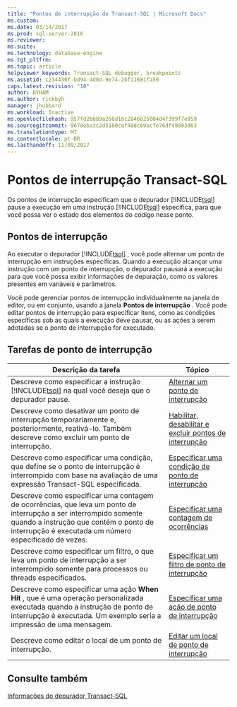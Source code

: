 ```yaml
---
title: "Pontos de interrupção de Transact-SQL | Microsoft Docs"
ms.custom: 
ms.date: 03/14/2017
ms.prod: sql-server-2016
ms.reviewer: 
ms.suite: 
ms.technology: database-engine
ms.tgt_pltfrm: 
ms.topic: article
helpviewer_keywords: Transact-SQL debugger, breakpoints
ms.assetid: c234430f-bd94-4d0d-9e74-2bf11681fa50
caps.latest.revision: "10"
author: BYHAM
ms.author: rickbyh
manager: jhubbard
ms.workload: Inactive
ms.openlocfilehash: 957fd2b889a268d16c2846b25004d4f399f7e959
ms.sourcegitcommit: 9678eba3c2d3100cef408c69bcfe76df49803d63
ms.translationtype: MT
ms.contentlocale: pt-BR
ms.lasthandoff: 11/09/2017
---
```

# <a name="transact-sql-breakpoints"></a>Pontos de interrupção Transact-SQL
  Os pontos de interrupção especificam que o depurador [!INCLUDE[tsql](../../includes/tsql-md.md)] pause a execução em uma instrução [!INCLUDE[tsql](../../includes/tsql-md.md)] específica, para que você possa ver o estado dos elementos do código nesse ponto.  
  
## <a name="breakpoints"></a>Pontos de interrupção  
 Ao executar o depurador [!INCLUDE[tsql](../../includes/tsql-md.md)] , você pode alternar um ponto de interrupção em instruções específicas. Quando a execução alcançar uma instrução com um ponto de interrupção, o depurador pausará a execução para que você possa exibir informações de depuração, como os valores presentes em variáveis e parâmetros.  
  
 Você pode gerenciar pontos de interrupção individualmente na janela de editor, ou em conjunto, usando a janela **Pontos de interrupção** . Você pode editar pontos de interrupção para especificar itens, como as condições específicas sob as quais a execução deve pausar, ou as ações a serem adotadas se o ponto de interrupção for executado.  
  
## <a name="breakpoint-tasks"></a>Tarefas de ponto de interrupção  
  
|Descrição da tarefa|Tópico|  
|----------------------|-----------|  
|Descreve como especificar a instrução [!INCLUDE[tsql](../../includes/tsql-md.md)] na qual você deseja que o depurador pause.|[Alternar um ponto de interrupção](../../relational-databases/scripting/toggle-a-breakpoint.md)|  
|Descreve como desativar um ponto de interrupção temporariamente e, posteriormente, reativá-lo. Também descreve como excluir um ponto de interrupção.|[Habilitar, desabilitar e excluir pontos de interrupção](../../relational-databases/scripting/enable-disable-and-delete-breakpoints.md)|  
|Descreve como especificar uma condição, que define se o ponto de interrupção é interrompido com base na avaliação de uma expressão Transact-SQL especificada.|[Especificar uma condição de ponto de interrupção](../../relational-databases/scripting/specify-a-breakpoint-condition.md)|  
|Descreve como especificar uma contagem de ocorrências, que leva um ponto de interrupção a ser interrompido somente quando a instrução que contém o ponto de interrupção é executada um número especificado de vezes.|[Especificar uma contagem de ocorrências](../../relational-databases/scripting/specify-a-hit-count.md)|  
|Descreve como especificar um filtro, o que leva um ponto de interrupção a ser interrompido somente para processos ou threads especificados.|[Especificar um filtro de ponto de interrupção](../../relational-databases/scripting/specify-a-breakpoint-filter.md)|  
|Descreve como especificar uma ação **When Hit** , que é uma operação personalizada executada quando a instrução de ponto de interrupção é executada. Um exemplo seria a impressão de uma mensagem.|[Especificar uma ação de ponto de interrupção](../../relational-databases/scripting/specify-a-breakpoint-action.md)|  
|Descreve como editar o local de um ponto de interrupção.|[Editar um local de ponto de interrupção](../../relational-databases/scripting/edit-a-breakpoint-location.md)|  
  
## <a name="see-also"></a>Consulte também  
 [Informações do depurador Transact-SQL](../../relational-databases/scripting/transact-sql-debugger-information.md)  
  
  
